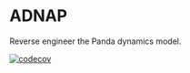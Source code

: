 # ADNAP
Reverse engineer the Panda dynamics model.

[![codecov](https://codecov.io/gh/JeanElsner/adnap/branch/main/graph/badge.svg?token=6GOKVDXZJ9)](https://codecov.io/gh/JeanElsner/adnap)